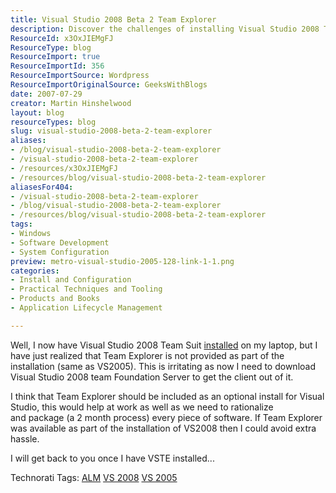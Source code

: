 ```yaml
---
title: Visual Studio 2008 Beta 2 Team Explorer
description: Discover the challenges of installing Visual Studio 2008 Team Explorer and why it should be included in the setup for a smoother development experience.
ResourceId: x3OxJIEMgFJ
ResourceType: blog
ResourceImport: true
ResourceImportId: 356
ResourceImportSource: Wordpress
ResourceImportOriginalSource: GeeksWithBlogs
date: 2007-07-29
creator: Martin Hinshelwood
layout: blog
resourceTypes: blog
slug: visual-studio-2008-beta-2-team-explorer
aliases:
- /blog/visual-studio-2008-beta-2-team-explorer
- /visual-studio-2008-beta-2-team-explorer
- /resources/x3OxJIEMgFJ
- /resources/blog/visual-studio-2008-beta-2-team-explorer
aliasesFor404:
- /visual-studio-2008-beta-2-team-explorer
- /blog/visual-studio-2008-beta-2-team-explorer
- /resources/blog/visual-studio-2008-beta-2-team-explorer
tags:
- Windows
- Software Development
- System Configuration
preview: metro-visual-studio-2005-128-link-1-1.png
categories:
- Install and Configuration
- Practical Techniques and Tooling
- Products and Books
- Application Lifecycle Management

---
```

Well, I now have Visual Studio 2008 Team Suit [installed](http://blog.hinshelwood.com/archive/2007/07/29/Installing-the-.NET-Framework-3.5-Beta-2-on-Vista.aspx "Installing the .NET Framework 3.5 Beta 2 on Vista") on my laptop, but I have just realized that Team Explorer is not provided as part of the installation (same as VS2005). This is irritating as now I need to download Visual Studio 2008 team Foundation Server to get the client out of it.

I think that Team Explorer should be included as an optional install for Visual Studio, this would help at work as well as we need to rationalize and package (a 2 month process) every piece of software. If Team Explorer was available as part of the installation of VS2008 then I could avoid extra hassle.

I will get back to you once I have VSTE installed...

Technorati Tags: [ALM](http://technorati.com/tags/ALM) [VS 2008](http://technorati.com/tags/VS+2008) [VS 2005](http://technorati.com/tags/VS+2005)

